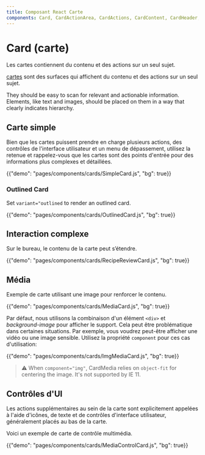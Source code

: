 ```yaml
---
title: Composant React Carte
components: Card, CardActionArea, CardActions, CardContent, CardHeader, CardMedia, Collapse, Paper
---
```


# Card (carte)

<p class="description">Les cartes contiennent du contenu et des actions sur un seul sujet.</p>

[cartes](https://material.io/design/components/cards.html) sont des surfaces qui affichent du contenu et des actions sur un seul sujet.

They should be easy to scan for relevant and actionable information. Elements, like text and images, should be placed on them in a way that clearly indicates hierarchy.

## Carte simple

Bien que les cartes puissent prendre en charge plusieurs actions, des contrôles de l'interface utilisateur et un menu de dépassement, utilisez la retenue et rappelez-vous que les cartes sont des points d'entrée pour des informations plus complexes et détaillées.

{{"demo": "pages/components/cards/SimpleCard.js", "bg": true}}

### Outlined Card

Set `variant="outlined` to render an outlined card.

{{"demo": "pages/components/cards/OutlinedCard.js", "bg": true}}

## Interaction complexe

Sur le bureau, le contenu de la carte peut s’étendre.

{{"demo": "pages/components/cards/RecipeReviewCard.js", "bg": true}}

## Média

Exemple de carte utilisant une image pour renforcer le contenu.

{{"demo": "pages/components/cards/MediaCard.js", "bg": true}}

Par défaut, nous utilisons la combinaison d'un élément `<div>` et *background-image* pour afficher le support. Cela peut être problématique dans certaines situations. Par exemple, vous voudrez peut-être afficher une vidéo ou une image sensible. Utilisez la propriété `component` pour ces cas d'utilisation:

{{"demo": "pages/components/cards/ImgMediaCard.js", "bg": true}}

> ⚠️ When `component="img"`, CardMedia relies on `object-fit` for centering the image. It's not supported by IE 11.

## Contrôles d'UI

Les actions supplémentaires au sein de la carte sont explicitement appelées à l'aide d'icônes, de texte et de contrôles d'interface utilisateur, généralement placés au bas de la carte.

Voici un exemple de carte de contrôle multimédia.

{{"demo": "pages/components/cards/MediaControlCard.js", "bg": true}}